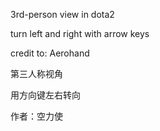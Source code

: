 3rd-person view in dota2

turn left and right with arrow keys

credit to: Aerohand

第三人称视角

用方向键左右转向

作者：空力使